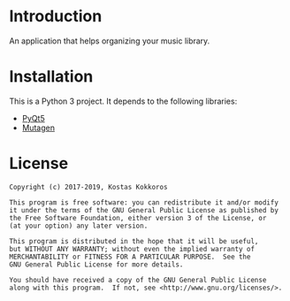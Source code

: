 Introduction
============

An application that helps organizing your music library.

Installation
============

This is a Python 3 project. It depends to the following libraries:

* [PyQt5](http://www.riverbankcomputing.com/software/pyqt/intro)
* [Mutagen](https://mutagen.readthedocs.org)

License
=======

    Copyright (c) 2017-2019, Kostas Kokkoros

    This program is free software: you can redistribute it and/or modify
    it under the terms of the GNU General Public License as published by
    the Free Software Foundation, either version 3 of the License, or
    (at your option) any later version.

    This program is distributed in the hope that it will be useful,
    but WITHOUT ANY WARRANTY; without even the implied warranty of
    MERCHANTABILITY or FITNESS FOR A PARTICULAR PURPOSE.  See the
    GNU General Public License for more details.

    You should have received a copy of the GNU General Public License
    along with this program.  If not, see <http://www.gnu.org/licenses/>.

